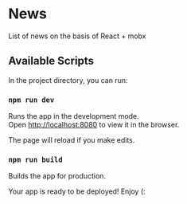 # News
List of news on the basis of React + mobx

## Available Scripts

In the project directory, you can run:

### `npm run dev`

Runs the app in the development mode.<br>
Open [http://localhost:8080](http://localhost:8080) to view it in the browser.

The page will reload if you make edits.<br>

### `npm run build`

Builds the app for production.<br>

Your app is ready to be deployed! Enjoy (:
